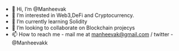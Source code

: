 - 👋 Hi, I’m @Manheevak
- 👀 I’m interested in Web3,DeFi and Cryptocurrency.
- 🌱 I’m currently learning Solidity
- 💞️ I’m looking to collaborate on Blockchain projecys
- 📫 How to reach me - mail me at manheevak@gmail.com / twitter - @Manheevakk

<!---
Manheevak/Manheevak is a ✨ special ✨ repository because its `README.md` (this file) appears on your GitHub profile.
You can click the Preview link to take a look at your changes.
--->

